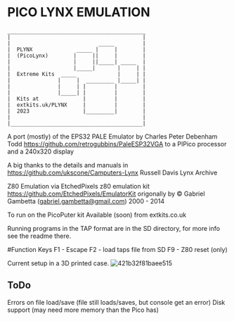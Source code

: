 # PICO LYNX EMULATION
```
____________________________________________
|                                          |
|                            _____         |
|  PLYNX              _____ |     |        |
|  (PicoLynx)        |     ||     |        |
|                    |     ||_____| _____  |
|                    |_____|       |     | |
|  Extreme Kits  _____             |     | |
|               |     |  _________ |_____| |
|               |     | |         |        |
|               |_____| |         |        |
|  Kits at              |         |        |
|  extkits.uk/PLYNX     |         |        |
|  2023                 |_________|        |
|                                          |
|__________________________________________|
```

A port (mostly) of the EPS32 PALE Emulator by Charles Peter Debenham Todd   https://github.com/retrogubbins/PaleESP32VGA to a PIPico processor and a 240x320 display


A big thanks to the details  and manuals in https://github.com/ukscone/Camputers-Lynx Russell Davis Lynx Archive

Z80 Emulation via EtchedPixels z80 emulation kit  https://github.com/EtchedPixels/EmulatorKit origonally by © Gabriel Gambetta (gabriel.gambetta@gmail.com) 2000 - 2014

To run on the PicoPuter kit Available (soon) from extkits.co.uk

Running programs in the TAP format are in the SD directory, for more info see the readme there. 

#Function Keys 
F1 - Escape
F2 - load taps file from SD
F9 - Z80 reset (only)

Current setup in a 3D printed case. 
![421b32f81baee515](https://github.com/ExtremeElectronics/PP-Lynx/assets/102665314/4a728921-2a83-44ab-8db5-c439b738eea2)

## ToDo 
Errors on file load/save (file still loads/saves, but console get an error)
Disk support (may need more memory than the Pico has) 

